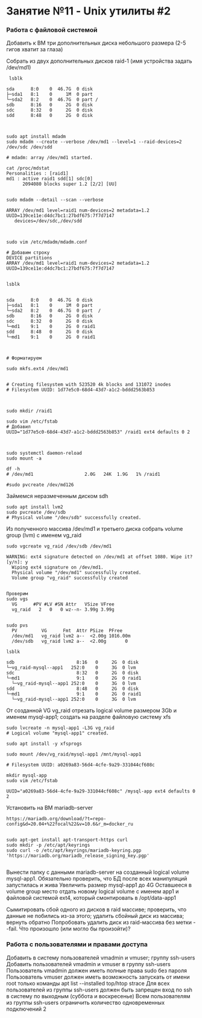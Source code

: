 # Занятие №11 - Unix утилиты #2
### Работа с файловой системой

Добавить к ВМ три дополнительных диска небольшого размера (2-5 гигов хватит за глаза)


Собрать из двух дополнительных дисков raid-1 (имя устройства задать /dev/md1)
```
 lsblk 

sda      8:0    0  46.7G  0 disk
├─sda1   8:1    0     1M  0 part
└─sda2   8:2    0  46.7G  0 part /
sdb      8:16   0     2G  0 disk
sdc      8:32   0     2G  0 disk
sdd      8:48   0     2G  0 disk



sudo apt install mdadm
sudo mdadm --create --verbose /dev/md1 --level=1 --raid-devices=2 /dev/sdc /dev/sdd

# mdadm: array /dev/md1 started.

cat /proc/mdstat
Personalities : [raid1]
md1 : active raid1 sdd[1] sdc[0]
      2094080 blocks super 1.2 [2/2] [UU]


sudo mdadm --detail --scan --verbose

ARRAY /dev/md1 level=raid1 num-devices=2 metadata=1.2 UUID=139ce11e:d4dc7bc1:27bdf675:7f7d7147
   devices=/dev/sdc,/dev/sdd

	

sudo vim /etc/mdadm/mdadm.conf

# Добавим строку	
DEVICE partitions
ARRAY /dev/md1 level=raid1 num-devices=2 metadata=1.2 UUID=139ce11e:d4dc7bc1:27bdf675:7f7d7147
	

lsblk


sda      8:0    0  46.7G  0 disk
├─sda1   8:1    0     1M  0 part
└─sda2   8:2    0  46.7G  0 part  /
sdb      8:16   0     2G  0 disk
sdc      8:32   0     2G  0 disk
└─md1    9:1    0     2G  0 raid1
sdd      8:48   0     2G  0 disk
└─md1    9:1    0     2G  0 raid1



# Форматируем

sudo mkfs.ext4 /dev/md1


# Creating filesystem with 523520 4k blocks and 131072 inodes
# Filesystem UUID: 1d77e5c0-68d4-43d7-a1c2-bddd2563b853



sudo mkdir /raid1

sudo vim /etc/fstab
# Добавил
UUID="1d77e5c0-68d4-43d7-a1c2-bddd2563b853" /raid1 ext4 defaults 0 2



sudo systemctl daemon-reload
sudo mount -a

df -h
# /dev/md1                   2.0G   24K  1.9G   1% /raid1

#sudo pvcreate /dev/md126

```
Займемся неразмеченным диском sdh
```
sudo apt install lvm2
sudo pvcreate /dev/sdb
# Physical volume "/dev/sdb" successfully created.
```

Из полученного массива /dev/md1 и третьего диска собрать volume group (lvm) с именем vg_raid

```
sudo vgcreate vg_raid /dev/sdb /dev/md1

WARNING: ext4 signature detected on /dev/md1 at offset 1080. Wipe it? [y/n]: y
  Wiping ext4 signature on /dev/md1.
  Physical volume "/dev/md1" successfully created.
  Volume group "vg_raid" successfully created


Проверим
sudo vgs
  VG      #PV #LV #SN Attr   VSize VFree
  vg_raid   2   0   0 wz--n- 3.99g 3.99g


sudo pvs
  PV         VG      Fmt  Attr PSize  PFree
  /dev/md1   vg_raid lvm2 a--  <2.00g 1016.00m
  /dev/sdb   vg_raid lvm2 a--  <2.00g       0

lsblk

sdb                       8:16   0     2G  0 disk
└─vg_raid-mysql--app1   252:0    0     3G  0 lvm
sdc                       8:32   0     2G  0 disk
└─md1                     9:1    0     2G  0 raid1
  └─vg_raid-mysql--app1 252:0    0     3G  0 lvm
sdd                       8:48   0     2G  0 disk
└─md1                     9:1    0     2G  0 raid1
  └─vg_raid-mysql--app1 252:0    0     3G  0 lvm

```


От созданной VG vg_raid отрезать logical volume размером 3Gb и именем mysql-app1; 
создать на разделе файловую систему xfs
```
sudo lvcreate -n mysql-app1 -L3G vg_raid
# Logical volume "mysql-app1" created.

sudo apt install -y xfsprogs

sudo mount /dev/vg_raid/mysql-app1 /mnt/mysql-app1

# Filesystem UUID: a0269a83-56d4-4cfe-9a29-331044cf608c

mkdir mysql-app
sudo vim /etc/fstab

UUID="a0269a83-56d4-4cfe-9a29-331044cf608c" /mysql-app ext4 defaults 0 2

```
Установить на ВМ mariadb-server
```
https://mariadb.org/download/?t=repo-config&d=20.04+%22focal%22&v=10.6&r_m=docker_ru


sudo apt-get install apt-transport-https curl
sudo mkdir -p /etc/apt/keyrings
sudo curl -o /etc/apt/keyrings/mariadb-keyring.pgp 'https://mariadb.org/mariadb_release_signing_key.pgp'


```


Вынести папку с данными mariadb-server на созданный logical volume mysql-app1. 
Обязательно проверить, что БД после всех манипуляций запустилась и жива
Увеличить размер mysql-app1 до 4G
Оставшееся в volume group место отдать новому logical volume с именем app1 
и файловой системой ext4,
 который смонтировать в /opt/data-app1


Сымитировать сбой одного из дисков в raid массиве; проверить, что данные не побились из-за этого; удалить сбойный диск из массива; вернуть обратно
Попробовать удалить диск из raid-массива без метки --fail. Что произошло (или могло бы произойти)?

### Работа с пользователями и правами доступа
Добавить в систему пользователей vmadmin и vmuser; группу ssh-users
Добавить пользователей vmadmin и vmuser в группу ssh-users
Пользователь vmadmin должен иметь полные права sudo без пароля
Пользователь vmuser должен иметь возможность запускать от имени root только команды
apt list --installed
top/htop
strace
Для всех пользователей из группы ssh-users должен быть запрещен вход по ssh в систему по выходным (суббота и воскресенье)
Всем пользователям из группы ssh-users ограничить количество одновременных подключений 2
